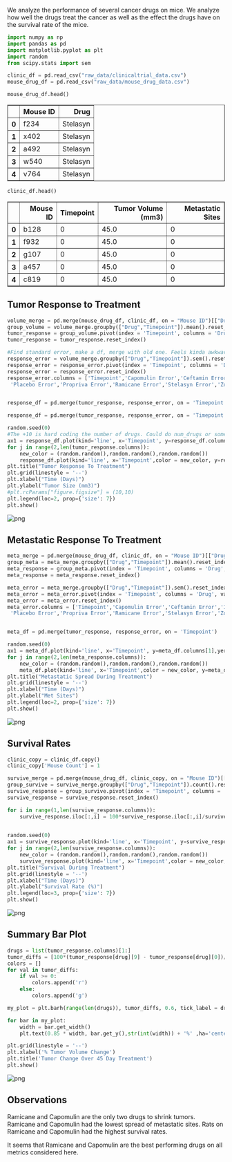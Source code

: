 We analyze the performance of several cancer drugs on mice. We analyze how well the drugs treat the cancer as well as the effect the drugs have on the survival rate of the mice.

```python
import numpy as np
import pandas as pd
import matplotlib.pyplot as plt
import random
from scipy.stats import sem
```


```python
clinic_df = pd.read_csv("raw_data/clinicaltrial_data.csv")
mouse_drug_df = pd.read_csv("raw_data/mouse_drug_data.csv")
```


```python
mouse_drug_df.head()
```




<div>
<style>
    .dataframe thead tr:only-child th {
        text-align: right;
    }

    .dataframe thead th {
        text-align: left;
    }

    .dataframe tbody tr th {
        vertical-align: top;
    }
</style>
<table border="1" class="dataframe">
  <thead>
    <tr style="text-align: right;">
      <th></th>
      <th>Mouse ID</th>
      <th>Drug</th>
    </tr>
  </thead>
  <tbody>
    <tr>
      <th>0</th>
      <td>f234</td>
      <td>Stelasyn</td>
    </tr>
    <tr>
      <th>1</th>
      <td>x402</td>
      <td>Stelasyn</td>
    </tr>
    <tr>
      <th>2</th>
      <td>a492</td>
      <td>Stelasyn</td>
    </tr>
    <tr>
      <th>3</th>
      <td>w540</td>
      <td>Stelasyn</td>
    </tr>
    <tr>
      <th>4</th>
      <td>v764</td>
      <td>Stelasyn</td>
    </tr>
  </tbody>
</table>
</div>




```python
clinic_df.head()
```




<div>
<style>
    .dataframe thead tr:only-child th {
        text-align: right;
    }

    .dataframe thead th {
        text-align: left;
    }

    .dataframe tbody tr th {
        vertical-align: top;
    }
</style>
<table border="1" class="dataframe">
  <thead>
    <tr style="text-align: right;">
      <th></th>
      <th>Mouse ID</th>
      <th>Timepoint</th>
      <th>Tumor Volume (mm3)</th>
      <th>Metastatic Sites</th>
    </tr>
  </thead>
  <tbody>
    <tr>
      <th>0</th>
      <td>b128</td>
      <td>0</td>
      <td>45.0</td>
      <td>0</td>
    </tr>
    <tr>
      <th>1</th>
      <td>f932</td>
      <td>0</td>
      <td>45.0</td>
      <td>0</td>
    </tr>
    <tr>
      <th>2</th>
      <td>g107</td>
      <td>0</td>
      <td>45.0</td>
      <td>0</td>
    </tr>
    <tr>
      <th>3</th>
      <td>a457</td>
      <td>0</td>
      <td>45.0</td>
      <td>0</td>
    </tr>
    <tr>
      <th>4</th>
      <td>c819</td>
      <td>0</td>
      <td>45.0</td>
      <td>0</td>
    </tr>
  </tbody>
</table>
</div>



## Tumor Response to Treatment


```python
volume_merge = pd.merge(mouse_drug_df, clinic_df, on = "Mouse ID")[["Drug", "Timepoint", "Tumor Volume (mm3)"]]
group_volume = volume_merge.groupby(["Drug","Timepoint"]).mean().reset_index()
tumor_response = group_volume.pivot(index = 'Timepoint', columns = 'Drug', values = 'Tumor Volume (mm3)')
tumor_response = tumor_response.reset_index()

#Find standard error, make a df, merge with old one. Feels kinda awkward, but I couldn't find a better example.
response_error = volume_merge.groupby(["Drug","Timepoint"]).sem().reset_index()
response_error = response_error.pivot(index = 'Timepoint', columns = 'Drug', values = 'Tumor Volume (mm3)')
response_error = response_error.reset_index()
response_error.columns = ['Timepoint','Capomulin Error','Ceftamin Error','Infubinol Error','Ketapril Error','Naftisol Error',
 'Placebo Error','Propriva Error','Ramicane Error','Stelasyn Error','Zoniferol Error']


response_df = pd.merge(tumor_response, response_error, on = 'Timepoint')

```


```python
response_df = pd.merge(tumor_response, response_error, on = 'Timepoint')

random.seed(0)
#The +10 is hard coding the number of drugs. Could do num_drugs or something for generality, but I already did it.
ax1 = response_df.plot(kind='line', x='Timepoint', y=response_df.columns[1], yerr=response_df.columns[1+10], linestyle='--', marker='o' )
for j in range(2,len(tumor_response.columns)):
    new_color = (random.random(),random.random(),random.random())
    response_df.plot(kind='line', x='Timepoint',color = new_color, y=response_df.columns[j],yerr=response_df.columns[j+10] , linestyle='--',marker='o' ,ax=ax1 )
plt.title("Tumor Response To Treatment")
plt.grid(linestyle = '--')
plt.xlabel("Time (Days)")
plt.ylabel("Tumor Size (mm3)")
#plt.rcParams["figure.figsize"] = (10,10)
plt.legend(loc=2, prop={'size': 7})
plt.show()
```


![png](output_6_0.png)


## Metastatic Response To Treatment


```python
meta_merge = pd.merge(mouse_drug_df, clinic_df, on = "Mouse ID")[["Drug", "Timepoint", "Metastatic Sites"]]
group_meta = meta_merge.groupby(["Drug","Timepoint"]).mean().reset_index()
meta_response = group_meta.pivot(index = 'Timepoint', columns = 'Drug', values = 'Metastatic Sites')
meta_response = meta_response.reset_index()

meta_error = meta_merge.groupby(["Drug","Timepoint"]).sem().reset_index()
meta_error = meta_error.pivot(index = 'Timepoint', columns = 'Drug', values = 'Metastatic Sites')
meta_error = meta_error.reset_index()
meta_error.columns = ['Timepoint','Capomulin Error','Ceftamin Error','Infubinol Error','Ketapril Error','Naftisol Error',
 'Placebo Error','Propriva Error','Ramicane Error','Stelasyn Error','Zoniferol Error']


meta_df = pd.merge(tumor_response, response_error, on = 'Timepoint')
```


```python
random.seed(0)
ax1 = meta_df.plot(kind='line', x='Timepoint', y=meta_df.columns[1],yerr=meta_df.columns[1+10], linestyle='--', marker='o' )
for j in range(2,len(meta_response.columns)):
    new_color = (random.random(),random.random(),random.random())
    meta_df.plot(kind='line', x='Timepoint',color = new_color, y=meta_df.columns[j],yerr=meta_df.columns[1+10], linestyle='--',marker='o' ,ax=ax1 )
plt.title("Metastatic Spread During Treatment")
plt.grid(linestyle = '--')
plt.xlabel("Time (Days)")
plt.ylabel("Met Sites")
plt.legend(loc=2, prop={'size': 7})
plt.show()
```


![png](output_9_0.png)


## Survival Rates


```python
clinic_copy = clinic_df.copy()
clinic_copy['Mouse Count'] = 1

survive_merge = pd.merge(mouse_drug_df, clinic_copy, on = "Mouse ID")[["Drug", "Timepoint", "Mouse Count"]]
group_survive = survive_merge.groupby(["Drug","Timepoint"]).count().reset_index()
survive_response = group_survive.pivot(index = 'Timepoint', columns = 'Drug', values = 'Mouse Count')
survive_response = survive_response.reset_index()

for i in range(1,len(survive_response.columns)):
    survive_response.iloc[:,i] = 100*survive_response.iloc[:,i]/survive_response.iloc[0,i]
    

```


```python
random.seed(0)
ax1 = survive_response.plot(kind='line', x='Timepoint', y=survive_response.columns[1], linestyle='--', marker='o' )
for j in range(2,len(survive_response.columns)):
    new_color = (random.random(),random.random(),random.random())
    survive_response.plot(kind='line', x='Timepoint',color = new_color, y=survive_response.columns[j], linestyle='--',marker='o' ,ax=ax1 )
plt.title("Survival During Treatment")
plt.grid(linestyle = '--')
plt.xlabel("Time (Days)")
plt.ylabel("Survival Rate (%)")
plt.legend(loc=3, prop={'size': 7})
plt.show()
```


![png](output_12_0.png)


## Summary Bar Plot


```python
drugs = list(tumor_response.columns)[1:]
tumor_diffs = [100*(tumor_response[drug][9] - tumor_response[drug][0])/tumor_response[drug][0] for drug in drugs]
colors = []
for val in tumor_diffs:
    if val >= 0:
        colors.append('r')
    else:
        colors.append('g')

my_plot = plt.barh(range(len(drugs)), tumor_diffs, 0.6, tick_label = drugs, color = colors, alpha = 0.7 )

for bar in my_plot:
    width = bar.get_width()
    plt.text(0.85 * width, bar.get_y(),str(int(width)) + '%' ,ha='center', va='bottom', color = 'w')

plt.grid(linestyle = '--')
plt.xlabel('% Tumor Volume Change')
plt.title('Tumor Change Over 45 Day Treatment')
plt.show()

```


![png](output_14_0.png)


## Observations

 Ramicane and Capomulin are the only two drugs to shrink tumors.
 Ramicane and Capomulin had the lowest spread of metastatic sites.
 Rats on Ramicane and Capomulin had the highest survival rates.

 It seems that Ramicane and Capomulin are the best performing drugs on all metrics considered here.
